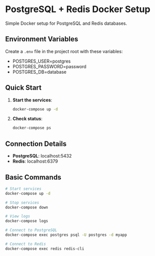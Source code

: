 # PostgreSQL + Redis Docker Setup

Simple Docker setup for PostgreSQL and Redis databases.

## Environment Variables

Create a `.env` file in the project root with these variables:

- POSTGRES_USER=postgres
- POSTGRES_PASSWORD=password
- POSTGRES_DB=database

## Quick Start

1. **Start the services**:
   ```bash
   docker-compose up -d
   ```

2. **Check status**:
   ```bash
   docker-compose ps
   ```

## Connection Details

- **PostgreSQL**: localhost:5432
- **Redis**: localhost:6379

## Basic Commands

```bash
# Start services
docker-compose up -d

# Stop services
docker-compose down

# View logs
docker-compose logs

# Connect to PostgreSQL
docker-compose exec postgres psql -U postgres -d myapp

# Connect to Redis
docker-compose exec redis redis-cli
```

